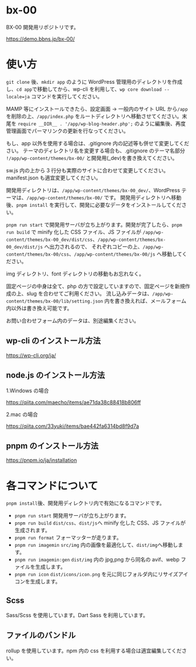 # bx-00

BX-00 開発用リポジトリです。

https://demo.bbns.jp/bx-00/

# 使い方

`git clone` 後、`mkdir app` のように WordPress 管理用のディレクトリを作成し、`cd app`で移動してから、wp-cli を利用して、`wp core download --locale=ja` コマンドを実行してください。

MAMP 等にインストールできたら、設定画面 → 一般内のサイト URL から`/app`を削除の上、`/app/index.php` をルートディレクトリへ移動させてください。末尾を `require __DIR__ . '/app/wp-blog-header.php';` のように編集後、再度管理画面でパーマリンクの更新を行なってください。

もし、app 以外を使用する場合は、.gitignore 内の記述等も併せて変更してください。
テーマのディレクトリ名を変更する場合も、.gitignore のテーマ名部分 `!/app/wp-content/themes/bx-00/` と開発用(\_dev)を書き換えてください。

sw.js 内の上から 3 行分も実際のサイトに合わせて変更してください。
manifest.json も適宜変更してください。

開発用ディレクトリは、`/app/wp-content/themes/bx-00_dev/`、WordPress テーマは、`/app/wp-content/themes/bx-00/` です。
開発用ディレクトリへ移動後、`pnpm install` を実行して、開発に必要なデータをインストールしてください。

`pnpm run start` で開発用サーバが立ち上がります。開発が完了したら、`pnpm run build` で minify 化した CSS ファイル、JS ファイルが
`/app/wp-content/themes/bx-00_dev/dist/css`、`/app/wp-content/themes/bx-00_dev/dist/js` へ出力されるので、
それぞれコピーの上、`/app/wp-content/themes/bx-00/css`、`/app/wp-content/themes/bx-00/js` へ移動してください。

img ディレクトリ、font ディレクトリの移動もお忘れなく。

固定ページの中身は全て、php の方で設定していますので、固定ページを新規作成の上、slug を合わせてご利用ください。
流し込みデータは、`/app/wp-content/themes/bx-00/lib/setting.json` 内を書き換えれば、メールフォーム内以外は書き換え可能です。

お問い合わせフォーム内のデータは、別途編集ください。

## wp-cli のインストール方法

https://wp-cli.org/ja/

## node.js のインストール方法

1.Windows の場合

https://qiita.com/maecho/items/ae71da38c88418b806ff

2.mac の場合

https://qiita.com/33yuki/items/bae442fa6314bd8f9d7a

## pnpm のインストール方法

https://pnpm.io/ja/installation

# 各コマンドについて

`pnpm install`後、開発用ディレクトリ内で有効になるコマンドです。

- `pnpm run start` 開発用サーバが立ち上がります。
- `pnpm run build` `dist/css`、`dist/js`へ minify 化した CSS、JS ファイルが生成されます。
- `pnpm run format` フォーマッターが走ります。
- `pnpm run imagemin` `src/img` 内の画像を最適化して、`dist/img`へ移動します。
- `pnpm run imagemin:gen` `dist/img` 内の jpg,png から同名の avif、webp ファイルを生成します。
- `pnpm run icon` `dist/icons/icon.png` を元に同じフォルダ内にリサイズアイコンを生成します。

## Scss

Sass/Scss を使用しています。Dart Sass を利用しています。

## ファイルのバンドル

rollup を使用しています。npm 内の css を利用する場合は適宜編集してください。

